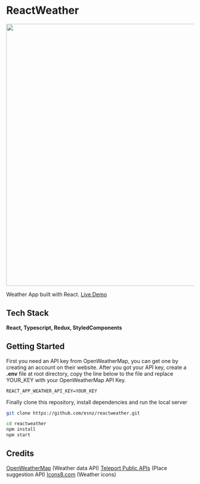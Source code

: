 # ReactWeather

<img src="https://user-images.githubusercontent.com/25284536/89673475-ac759780-d8fb-11ea-93af-b557088c945b.png" width="700">

Weather App built with React.
[Live Demo](http://)

## Tech Stack

**React, Typescript, Redux, StyledComponents**

## Getting Started

First you need an API key from OpenWeatherMap, you can get one by creating an account on their website.
After you got your API key, create a **.env** file at root directory, copy the line below to the file and replace YOUR_KEY with your OpenWeatherMap API Key.

```
REACT_APP_WEATHER_API_KEY=YOUR_KEY
```

Finally clone this repository, install dependencies and run the local server

```bash
git clone https://github.com/esnz/reactweather.git
```

```bash
cd reactweather
npm install
npm start
```

## Credits

[OpenWeatherMap](https://openweathermap.org/ 'OpenWeatherMap') (Weather data API)
[Teleport Public APIs](http://developers.teleport.org/api/getting_started/ 'Teleport Public APIs') (Place suggestion API)
[Icons8.com](https://www.icons8.com 'Icons8.com') (Weather icons)
